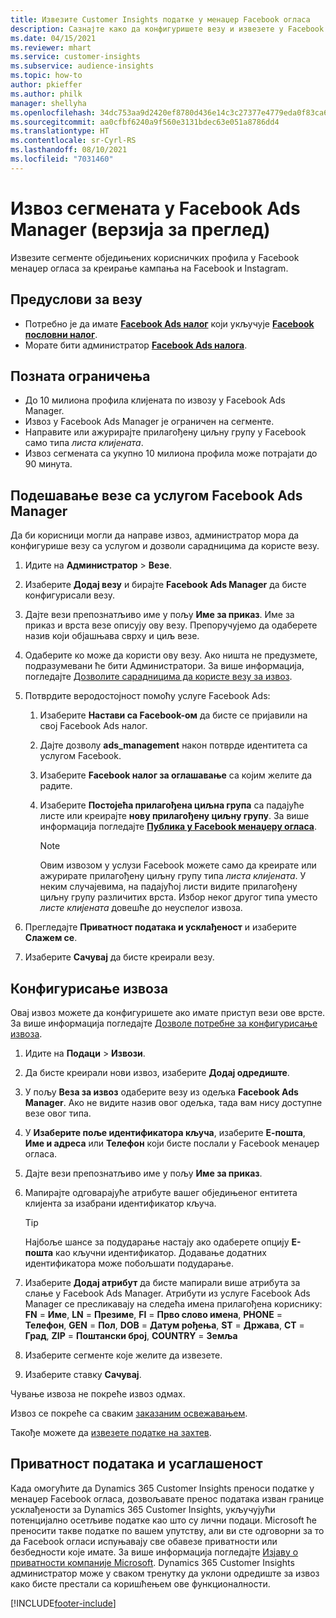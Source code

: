 ```yaml
---
title: Извезите Customer Insights податке у менаџер Facebook огласа
description: Сазнајте како да конфигуришете везу и извезете у Facebook Ads Manager.
ms.date: 04/15/2021
ms.reviewer: mhart
ms.service: customer-insights
ms.subservice: audience-insights
ms.topic: how-to
author: pkieffer
ms.author: philk
manager: shellyha
ms.openlocfilehash: 34dc753aa9d2420ef8780d436e14c3c27377e4779eda0f83ca6b5424f2328f22
ms.sourcegitcommit: aa0cfbf6240a9f560e3131bdec63e051a8786dd4
ms.translationtype: HT
ms.contentlocale: sr-Cyrl-RS
ms.lasthandoff: 08/10/2021
ms.locfileid: "7031460"
---
```

# <a name="export-segments-list-to-facebook-ads-manager-preview"></a>Извоз сегмената у Facebook Ads Manager (верзија за преглед)

Извезите сегменте обједињених корисничких профила у Facebook менаџер огласа за креирање кампања на Facebook и Instagram.

## <a name="prerequisites-for-connection"></a>Предуслови за везу

- Потребно је да имате [**Facebook Ads налог**](https://www.facebook.com/business/learn/lessons/step-by-step-ads-manager-account) који укључује [**Facebook пословни налог**](https://business.facebook.com/).
- Морате бити администратор [**Facebook Ads налога**](https://www.facebook.com/business/learn/lessons/step-by-step-ads-manager-account).

## <a name="known-limitations"></a>Позната ограничења

- До 10 милиона профила клијената по извозу у Facebook Ads Manager.
- Извоз у Facebook Ads Manager је ограничен на сегменте.
- Направите или ажурирајте прилагођену циљну групу у Facebook само типа *листа клијената*.
- Извоз сегмената са укупно 10 милиона профила може потрајати до 90 минута.

## <a name="set-up-connection-to-facebook-ads-manager"></a>Подешавање везе са услугом Facebook Ads Manager

Да би корисници могли да направе извоз, администратор мора да конфигурише везу са услугом и дозволи сарадницима да користе везу.

1. Идите на **Администратор** > **Везе**.

1. Изаберите **Додај везу** и бирајте **Facebook Ads Manager** да бисте конфигурисали везу.

1. Дајте вези препознатљиво име у пољу **Име за приказ**. Име за приказ и врста везе описују ову везу. Препоручујемо да одаберете назив који објашњава сврху и циљ везе.

1. Одаберите ко може да користи ову везу. Ако ништа не предузмете, подразумевани ће бити Администратори. За више информација, погледајте [Дозволите сарадницима да користе везу за извоз](connections.md#allow-contributors-to-use-a-connection-for-exports).

1. Потврдите веродостојност помоћу услуге Facebook Ads: 

   1. Изаберите **Настави са Facebook-ом** да бисте се пријавили на свој Facebook Ads налог.

   1. Дајте дозволу **ads_management** након потврде идентитета са услугом Facebook.

   1. Изаберите **Facebook налог за оглашавање** са којим желите да радите.

   1. Изаберите **Постојећа прилагођена циљна група** са падајуће листе или креирајте **нову прилагођену циљну групу**. За више информација погледајте [**Публика у Facebook менаџеру огласа**](https://www.facebook.com/business/help/744354708981227?id=2469097953376494).
      > [!NOTE]
      > Овим извозом у услузи Facebook можете само да креирате или ажурирате прилагођену циљну групу типа *листа клијената*. У неким случајевима, на падајућој листи видите прилагођену циљну групу различитих врста. Избор неког другог типа уместо *листе клијената* довешће до неуспелог извоза. 

1. Прегледајте **Приватност података и усклађеност** и изаберите **Слажем се**.

1. Изаберите **Сачувај** да бисте креирали везу.

## <a name="configure-an-export"></a>Конфигурисање извоза

Овај извоз можете да конфигуришете ако имате приступ вези ове врсте. За више информација погледајте [Дозволе потребне за конфигурисање извоза](export-destinations.md#set-up-a-new-export).

1. Идите на **Подаци** > **Извози**.

1. Да бисте креирали нови извоз, изаберите **Додај одредиште**. 

1. У пољу **Веза за извоз** одаберите везу из одељка **Facebook Ads Manager**. Ако не видите назив овог одељка, тада вам нису доступне везе овог типа.

1. У **Изаберите поље идентификатора кључа**, изаберите **Е-пошта**, **Име и адреса** или **Телефон** који бисте послали у Facebook менаџер огласа. 

1. Дајте вези препознатљиво име у пољу **Име за приказ**.

1. Мапирајте одговарајуће атрибуте вашег обједињеног ентитета клијента за изабрани идентификатор кључа.
   > [!TIP]
   > Најбоље шансе за подударање настају ако одаберете опцију **Е-пошта** као кључни идентификатор. Додавање додатних идентификатора може побољшати подударање.

1. Изаберите **Додај атрибут** да бисте мапирали више атрибута за слање у Facebook Ads Manager. Атрибути из услуге Facebook Ads Manager се пресликавају на следећа имена прилагођена кориснику: **FN** = **Име**, **LN** = **Презиме**, **FI** = **Прво слово имена**, **PHONE** = **Телефон**, **GEN** = **Пол**, **DOB** = **Датум рођења**, **ST** = **Држава**, **CT** = **Град**, **ZIP** = **Поштански број**, **COUNTRY** = **Земља**

1. Изаберите сегменте које желите да извезете.

1. Изаберите ставку **Сачувај**.

Чување извоза не покреће извоз одмах.

Извоз се покреће са сваким [заказаним освежавањем](system.md#schedule-tab). 

Такође можете да [извезете податке на захтев](export-destinations.md#run-exports-on-demand). 

## <a name="data-privacy-and-compliance"></a>Приватност података и усаглашеност

Када омогућите да Dynamics 365 Customer Insights преноси податке у менаџер Facebook огласа, дозвољавате пренос података изван границе усклађености за Dynamics 365 Customer Insights, укључујући потенцијално осетљиве податке као што су лични подаци. Microsoft ће преносити такве податке по вашем упутству, али ви сте одговорни за то да Facebook огласи испуњавају све обавезе приватности или безбедности које имате. За више информација погледајте [Изјаву о приватности компаније Microsoft](https://go.microsoft.com/fwlink/?linkid=396732).
Dynamics 365 Customer Insights администратор може у сваком тренутку да уклони одредиште за извоз како бисте престали са коришћењем ове функционалности.


[!INCLUDE[footer-include](../includes/footer-banner.md)]

